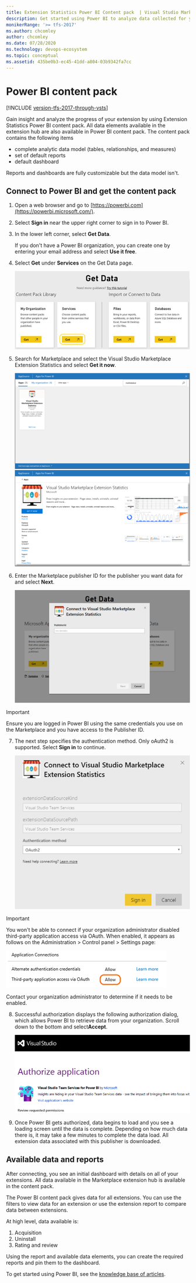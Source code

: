 ```yaml
---
title: Extension Statistics Power BI Content pack  | Visual Studio Marketplace
description: Get started using Power BI to analyze data collected for your extension on Visual Studio Marketplace 
monikerRange: '>= tfs-2017'
ms.author: chcomley
author: chcomley
ms.date: 07/28/2020
ms.technology: devops-ecosystem
ms.topic: conceptual
ms.assetid: 435be0b3-ec45-41dd-a804-03b9342fa7cc
---
```


# Power BI content pack

[!INCLUDE [version-tfs-2017-through-vsts](../includes/version-tfs-2017-through-vsts.md)]

Gain insight and analyze the progress of your extension by using Extension Statistics Power BI content pack. All data elements available in the extension hub are also available in Power BI content pack. 
The content pack contains the following items
- complete analytic data model (tables, relationships, and measures)
- set of default reports
- default dashboard
  
Reports and dashboards are fully customizable but the data model isn't.

## Connect to Power BI and get the content pack

1. Open a web browser and go to [https://powerbi.com](https://powerbi.microsoft.com/).

2. Select **Sign in** near the upper right corner to sign in to Power BI.

3. In the lower left corner, select **Get Data**.

    If you don't have a Power BI organization, you can create one by entering your email address and select **Use it free**.

4. Select **Get** under **Services** on the Get Data page.

    ![Screenshot showing Get under Services.](media/get-data-final.png)

5. Search for Marketplace and select the Visual Studio Marketplace Extension Statistics and select **Get it now**.

    ![Search for Marketplace and select the Visual Studio Marketplace Extension Statistics.](media/search.png)
    ![Content pack details.](media/content-pack-details.png)

6. Enter the Marketplace publisher ID for the publisher you want data for and select **Next**.

    ![Enter the publisher ID used in Marketplace](media/addpublisherid.png)  
    
 > [!IMPORTANT]
 > Ensure you are logged in Power BI using the same credentials you use on the Marketplace and you have access to the Publisher ID. 

7. The next step specifies the authentication method. Only oAuth2 is supported. Select **Sign in** to continue.

    ![Sign in with oAuth2](media/connect-to-vs-team-services-auth.png)  

 > [!IMPORTANT]
 > You won't be able to connect if your organization administrator disabled third-party application access via OAuth. When enabled, it appears as follows on the Administration > Control panel > Settings page:  

![Third-party oAuth enabled](media/Screen5.png)  

Contact your organization administrator to determine if it needs to be enabled. 

8. Successful authorization displays the following authorization dialog, which allows Power BI to retrieve data from your organization. Scroll down to the bottom and select**Accept**.

    ![VS Azure DevOps Authorization page](media/Screen6.png)  

9. Once Power BI gets authorized, data begins to load and you see a loading screen until the data is complete. Depending on how much data there is, it may take a few minutes to complete the data load. All extension data associated with this publisher is downloaded. 


## Available data and reports 

After connecting, you see an initial dashboard with details on all of your extensions. All data available in the Marketplace extension hub is available in the content pack.

The Power BI content pack gives data for all extensions. You can use the filters to view data for an extension or use the extension report to compare data between extensions. 

At high level, data available is: 

1. Acquisition 
2. Uninstall
3. Rating and review

Using the report and available data elements, you can create the required reports and pin them to the dashboard. 

To get started using Power BI, see the [knowledge base of articles](https://support.powerbi.com/).
